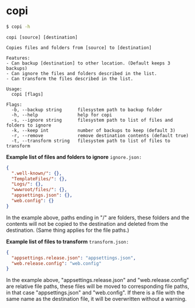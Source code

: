 # copi

```sh
$ copi -h
```

```
copi [source] [destination]

Copies files and folders from [source] to [destination]

Features:
- Can backup [destination] to other location. (Default keeps 3 backups)
- Can ignore the files and folders described in the list.
- Can transform the files described in the list.

Usage:
  copi [flags]

Flags:
  -b, --backup string      filesystem path to backup folder
  -h, --help               help for copi
  -s, --ignore string      filesystem path to list of files and folders to ignore
  -k, --keep int           number of backups to keep (default 3)
  -r, --remove             remove destination contents (default true)
  -t, --transform string   filesystem path to list of files to transform
```

__Example list of files and folders to ignore__
```ignore.json:```
```json
{
  ".well-known/": {},
  "TemplateFiles/": {},
  "Logs/": {},
  "wwwroot/files/": {},
  "appsettings.json": {},
  "web.config": {}
}
```

In the example above, paths ending in "/" are folders, these folders and the contents will not be copied to the destination and deleted from the destination. (Same thing applies for the file paths.)

__Example list of files to transform__
```transform.json:```
```json
{
  "appsettings.release.json": "appsettings.json",
  "web.release.config": "web.config"
}
```
In the example above, "appsettings.release.json" and "web.release.config" are relative file paths, these files will be moved to corresponding file paths, in that case "appsettings.json" and "web.config". If there is a file with the same name as the destination file, it will be overwritten without a warning.
